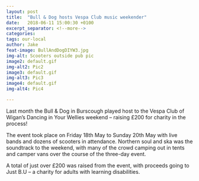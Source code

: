 ```yaml
---
layout: post
title:  "Bull & Dog hosts Vespa Club music weekender"
date:   2018-06-11 15:00:30 +0100
excerpt_separator: <!--more-->
categories:
tags: our-local
author: Jake 
feat-image: BullAndDogDIYW3.jpg
img-alt: Scooters outside pub pic
image2: default.gif
img-alt2: Pic2
image3: default.gif
img-alt3: Pic3
image4: default.gif
img-alt4: Pic4

---
```



Last month the Bull & Dog in Burscough played host to the Vespa Club of Wigan’s Dancing in Your Wellies weekend – raising £200 for charity in the process!

The event took place on Friday 18th May to Sunday 20th May with live bands and dozens of scooters in attendance.
Northern soul and ska was the soundtrack to the weekend, with many of the crowd camping out in tents and camper vans over the course of the three-day event.

A total of just over £200 was raised from the event, with proceeds going to Just B.U – a charity for adults with learning disabilities. 
